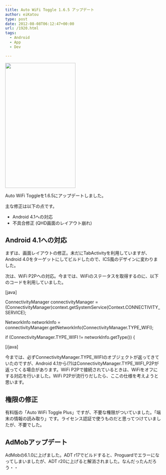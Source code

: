 ```yaml
---
title: Auto WiFi Toggle 1.6.5 アップデート
author: eiKatou
type: post
date: 2012-08-08T06:12:47+00:00
url: /1920.html
tags:
  - Android
  - App
  - Dev

---
```

[<img src="http://eikatou.net/blog/wp-content/uploads/2012/08/AWT1.6.5.jpg" alt="" title="AWT1.6.5" width="226" height="401" class="alignnone size-full wp-image-1921" srcset="/uploads/2012/08/AWT1.6.5.jpg 226w, /uploads/2012/08/AWT1.6.5-169x300.jpg 169w" sizes="(max-width: 226px) 100vw, 226px" />][1]
  
Auto WiFi Toggleを1.6.5にアップデートしました。

主な修正は以下の点です。

  * Android 4.1への対応
  * 不具合修正 (QHD画面のレイアウト崩れ)

<!--more-->

## Android 4.1への対応

まずは、画面レイアウトの修正。未だにTabActivityを利用していますが、Android 4.0をターゲットにしてビルドしたので、ICS風のデザインに変わりました。

次は、WiFi P2Pへの対応。今までは、WiFiのステータスを取得するのに、以下のコードを利用していました。
  
[java]
  
ConnectivityManager connectivityManager = (ConnectivityManager)context.getSystemService(Context.CONNECTIVITY_SERVICE);
  
NetworkInfo networkInfo = connectivityManager.getNetworkInfo(ConnectivityManager.TYPE_WIFI);
  
if (ConnectivityManager.TYPE_WIFI != networkInfo.getType()) {
  
[/java]

今までは、必ずConnectivityManager.TYPE\_WIFIのオブジェクトが返ってきていたのですが、Android 4.1から(?)はConnectivityManager.TYPE\_WIFI_P2Pが返ってくる場合があります。WiFi P2Pで接続されているときは、WiFiをオフにする対応を行いました。WiFi P2Pが流行りだしたら、ここの仕様を考えようと思います。 

## 権限の修正

有料版の「Auto WiFi Toggle Plus」ですが、不要な権限がついていました。「端末の情報の読み取り」です。ライセンス認証で使うものだと思ってつけていましたが、不要でした。

## AdMobアップデート

AdMobの6.1.0に上げました。ADT r17でビルドすると、Proguardでエラーになってしまいましたが、ADT r20に上げると解消されました。なんだったんだろう・・

 [1]: http://eikatou.net/blog/wp-content/uploads/2012/08/AWT1.6.5.jpg
